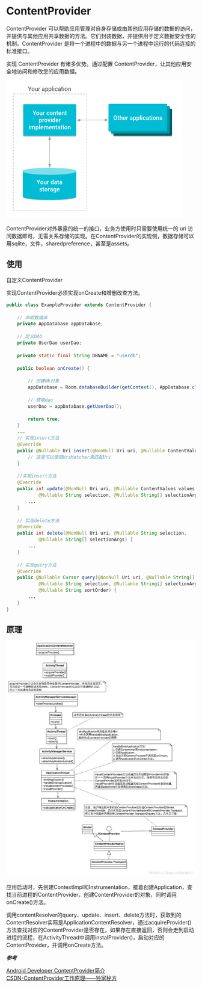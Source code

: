 # ContentProvider

ContentProvider 可以帮助应用管理对自身存储或由其他应用存储的数据的访问，并提供与其他应用共享数据的方法。它们封装数据，并提供用于定义数据安全性的机制。ContentProvider 是将一个进程中的数据与另一个进程中运行的代码连接的标准接口。

实现 ContentProvider 有诸多优势。通过配置 ContentProvider，让其他应用安全地访问和修改您的应用数据。

![ContentProvider管理对存储空间的访问权限的概览图](../../../img/content-provider-overview.png)

ContentProvider对外暴露的统一的接口，业务方使用时只需要使用统一的 uri 访问数据即可，无需关系存储的实现。在ContentProvider的实现侧，数据存储可以用sqlite，文件，sharedpreference，甚至是assets。

## 使用

自定义ContentProvider

实现ContentProvider必须实现onCreate和增删改查方法。

```Java
public class ExampleProvider extends ContentProvider {

    // 声明数据库
    private AppDatabase appDatabase;

    // 定义DAO
    private UserDao userDao;

    private static final String DBNAME = "userdb";

    public boolean onCreate() {

        // 创建db对象
        appDatabase = Room.databaseBuilder(getContext(), AppDatabase.class, DBNAME).build();

        // 获取dao
        userDao = appDatabase.getUserDao();

        return true;
    }
    ...
    // 实现insert方法
    @Override
    public @Nullable Uri insert(@NonNull Uri uri, @Nullable ContentValues values) {
        // 这里可以使用UriMatcher来匹配Uri
    }

    //实现insert方法
    @Override
    public int update(@NonNull Uri uri, @Nullable ContentValues values,
            @Nullable String selection, @Nullable String[] selectionArgs) {
        ...
    }

    // 实现delete方法
    @Override
    public int delete(@NonNull Uri uri, @Nullable String selection,
            @Nullable String[] selectionArgs) {
        ... 
    }

    // 实现query方法
    @Override
    public @Nullable Cursor query(@NonNull Uri uri, @Nullable String[] projection,
            @Nullable String selection, @Nullable String[] selectionArgs,
            @Nullable String sortOrder) {
        ...
    }
}
```

## 原理

![ContentProvider的原理](../../../img/content-provider.png)

应用启动时，先创建ContextImpl和Instrumentation，接着创建Application，查找当前进程的ContentProvider，创建ContentProvider的对象，同时调用onCreate()方法。

调用contentResolver的query、update、insert、delete方法时，获取到的ContentResolver实际是ApplicationContentResolver，通过acquireProvider()方法查找对应的ContentProvider是否存在，如果存在直接返回，否则会走到启动进程的流程，在ActivityThread中调用instalProvider()，启动对应的ContentProvider，并调用onCreate方法。

***参考***

[Android Developer ContentProvider简介](https://developer.android.google.cn/guide/topics/providers/content-providers?hl=zh-cn)  
[CSDN-ContentProvider工作原理——独家秘方](https://blog.csdn.net/XiaoRenEi/article/details/109715763)  
